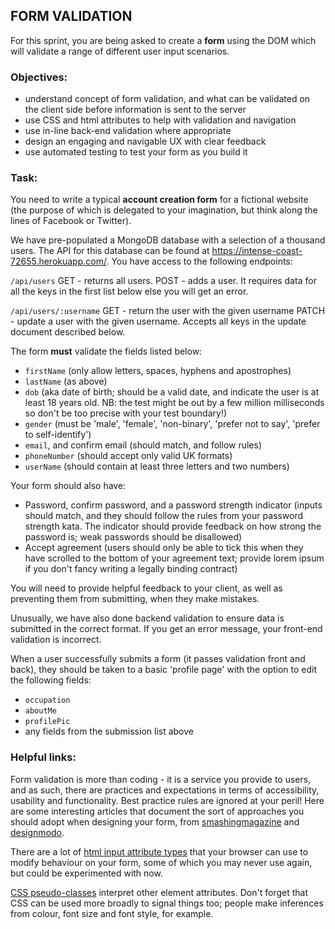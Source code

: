 ## FORM VALIDATION

For this sprint, you are being asked to create a **form** using the DOM which will validate a range of different user input scenarios.

### Objectives:
* understand concept of form validation, and what can be validated on the client side before information is sent to the server
* use CSS and html attributes to help with validation and navigation
* use in-line back-end validation where appropriate
* design an engaging and navigable UX with clear feedback
* use automated testing to test your form as you build it

### Task:
You need to write a typical **account creation form** for a fictional website (the purpose of which is delegated to your imagination, but think along the lines of Facebook or Twitter).  

We have pre-populated a MongoDB database with a selection of a thousand users. The API for this database can be found at https://intense-coast-72655.herokuapp.com/. You have access to the following endpoints:

`/api/users`
GET - returns all users.
POST - adds a user. It requires data for all the keys in the first list below else you will get an error.

`/api/users/:username`
GET - return the user with the given username
PATCH - update a user with the given username. Accepts all keys in the update document described below.

The form **must** validate the fields listed below:
* `firstName` (only allow letters, spaces, hyphens and apostrophes)
* `lastName` (as above)
* `dob` (aka date of birth; should be a valid date, and indicate the user is at least 18 years old. NB: the test might be out by a few million milliseconds so don't be too precise with your test boundary!)
* `gender` (must be 'male', 'female', 'non-binary', 'prefer not to say', 'prefer to self-identify')
* `email`, and confirm email (should match, and follow rules)
* `phoneNumber` (should accept only valid UK formats)
* `userName` (should contain at least three letters and two numbers)

Your form should also have:
* Password, confirm password, and a password strength indicator (inputs should match, and they should follow the rules from your password strength kata. The indicator should provide feedback on how strong the password is; weak passwords should be disallowed)
* Accept agreement (users should only be able to tick this when they have scrolled to the bottom of your agreement text; provide lorem ipsum if you don't fancy writing a legally binding contract)

You will need to provide helpful feedback to your client, as well as preventing them from submitting, when they make mistakes.

Unusually, we have also done backend validation to ensure data is submitted in the correct format. If you get an error message, your front-end validation is incorrect.

When a user successfully submits a form (it passes validation front and back), they should be taken to a basic 'profile page' with the option to edit the following fields:
* `occupation`
* `aboutMe`
* `profilePic`
* any fields from the submission list above

### Helpful links:
Form validation is more than coding - it is a service you provide to users, and as such, there are practices and expectations in terms of accessibility, usability and functionality. Best practice rules are ignored at your peril! Here are some interesting articles that document the sort of approaches you should adopt when designing your form, from [smashingmagazine](https://www.smashingmagazine.com/2011/11/extensive-guide-web-form-usability/) and [designmodo](https://designmodo.com/ux-form-validation/).

There are a lot of [html input attribute types](https://developer.mozilla.org/en-US/docs/Web/HTML/Element/input) that your browser can use to modify behaviour on your form, some of which you may never use again, but could be experimented with now.

[CSS pseudo-classes](https://developer.mozilla.org/en-US/docs/Web/CSS/Pseudo-classes) interpret other element attributes. Don't forget that CSS can be used more broadly to signal things too; people make inferences from colour, font size and font style, for example.
